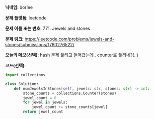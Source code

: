 **닉네임**: borlee

**문제 플랫폼**: leetcode

**문제 이름 또는 번호**: 771. Jewels and stones

**문제 링크**: https://leetcode.com/problems/jewels-and-stones/submissions/1780276522/

**오늘의 메모(선택)**: 
hash 문제 풀려고 들어갔는데.. counter로 풀리네?(..)

**코드(선택)**:

```python
import collections

class Solution:
    def numJewelsInStones(self, jewels: str, stones: str) -> int:
        stone_counts = collections.Counter(stones)
        jewel_count = 0
        for jewel in jewels:
            jewel_count += stone_counts[jewel]
        return jewel_count
```
